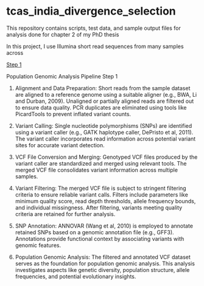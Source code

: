 # tcas_india_divergence_selection
This repository contains scripts, test data, and sample output files for analysis done for chapter 2 of my PhD thesis

In this project, I use Illumina short read sequences from many samples across 

[Step 1](https://github.com/shivanshss/tcas_india_divergence_selection/blob/main/step1/step1.README)


Population Genomic Analysis Pipeline Step 1


1. Alignment and Data Preparation:
        Short reads from the sample dataset are aligned to a reference genome using a suitable aligner (e.g., BWA, Li and Durban, 2009).
        Unaligned or partially aligned reads are filtered out to ensure data quality.
        PCR duplicates are eliminated using tools like PicardTools to prevent inflated variant counts.

2. Variant Calling:
        Single nucleotide polymorphisms (SNPs) are identified using a variant caller (e.g., GATK haplotype caller, DePristo et al, 2011).
        The variant caller incorporates read information across potential variant sites for accurate variant detection.

3. VCF File Conversion and Merging:
        Genotyped VCF files produced by the variant caller are standardized and merged using relevant tools.
        The merged VCF file consolidates variant information across multiple samples.

4. Variant Filtering:
        The merged VCF file is subject to stringent filtering criteria to ensure reliable variant calls.
        Filters include parameters like minimum quality score, read depth thresholds, allele frequency bounds, and individual missingness.
        After filtering, variants meeting quality criteria are retained for further analysis.

5. SNP Annotation:
        ANNOVAR (Wang et al, 2010) is employed to annotate retained SNPs based on a genomic annotation file (e.g., GFF3).
        Annotations provide functional context by associating variants with genomic features.

6. Population Genomic Analysis:
        The filtered and annotated VCF dataset serves as the foundation for population genomic analysis.
        This analysis investigates aspects like genetic diversity, population structure, allele frequencies, and potential evolutionary insights.


